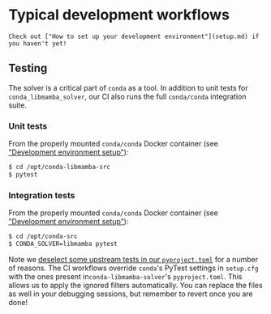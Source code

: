 # Typical development workflows

```{note}
Check out ["How to set up your development environment"](setup.md) if you haven't yet!
```

## Testing

The solver is a critical part of `conda` as a tool. 
In addition to unit tests for `conda_libmamba_solver`, 
our CI also runs the full `conda/conda` integration suite.

### Unit tests

From the properly mounted `conda/conda` Docker container (see ["Development environment setup"](setup.md)):

```bash
$ cd /opt/conda-libmamba-src
$ pytest
```

### Integration tests

From the properly mounted `conda/conda` Docker container (see ["Development environment setup"](setup.md)):

```bash
$ cd /opt/conda-src
$ CONDA_SOLVER=libmamba pytest
```

Note we [deselect some upstream tests in our `pyproject.toml`](../../pyproject.toml) for a number of reasons.
The CI workflows override `conda`'s PyTest settings in `setup.cfg` with the ones present in`conda-libmamba-solver`'s `pyproject.toml`.
This allows us to apply the ignored filters automatically.
You can replace the files as well in your debugging sessions, but remember to revert once you are done!
